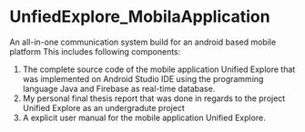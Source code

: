 # UnfiedExplore_MobilaApplication
An all-in-one communication system build for an android based mobile platform
This includes following components:
1. The complete source code of the mobile application Unified Explore that was implemented on Android Studio IDE using the programming language Java and Firebase as real-time database.
2. My personal final thesis report that was done in regards to the project Unified Explore as an undergradute project
3. A explicit user manual for the mobile application Unified Explore.
